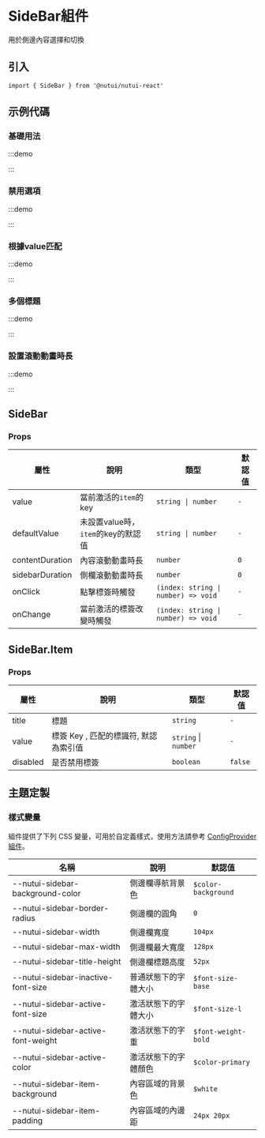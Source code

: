 # SideBar組件

用於側邊內容選擇和切換

## 引入

```tsx
import { SideBar } from '@nutui/nutui-react'
```

## 示例代碼

### 基礎用法

:::demo

<CodeBlock src='h5/demo1.tsx'></CodeBlock>

:::

### 禁用選項

:::demo

<CodeBlock src='h5/demo2.tsx'></CodeBlock>

:::

### 根據value匹配

:::demo

<CodeBlock src='h5/demo3.tsx'></CodeBlock>

:::

### 多個標題

:::demo

<CodeBlock src='h5/demo4.tsx'></CodeBlock>

:::

### 設置滾動動畫時長

:::demo

<CodeBlock src='h5/demo5.tsx'></CodeBlock>

:::

## SideBar

### Props

| 屬性 | 說明 | 類型 | 默認值 |
| --- | --- | --- | --- |
| value | 當前激活的`item`的key | `string \| number` | `-` |
| defaultValue | 未設置value時，`item`的key的默認值 | `string \| number` | `-` |
| contentDuration | 內容滾動動畫時長 | `number` | `0` |
| sidebarDuration | 側欄滾動動畫時長 | `number` | `0` |
| onClick | 點擊標簽時觸發 | `(index: string \| number) => void` | `-` |
| onChange | 當前激活的標簽改變時觸發 | `(index: string \| number) => void` | `-` |

## SideBar.Item

### Props

| 屬性 | 說明 | 類型 | 默認值 |
| --- | --- | --- | --- |
| title | 標題 | `string` | `-` |
| value | 標簽 Key , 匹配的標識符, 默認為索引值 | `string` \| `number` | `-` |
| disabled | 是否禁用標簽 | `boolean` | `false` |

## 主題定製

### 樣式變量

組件提供了下列 CSS 變量，可用於自定義樣式，使用方法請參考 [ConfigProvider 組件](#/zh-CN/component/configprovider)。

| 名稱 | 說明 | 默認值 |
| --- | --- | --- |
| \--nutui-sidebar-background-color | 側邊欄導航背景色 | `$color-background` |
| \--nutui-sidebar-border-radius | 側邊欄的圓角 | `0` |
| \--nutui-sidebar-width | 側邊欄寬度 | `104px` |
| \--nutui-sidebar-max-width | 側邊欄最大寬度 | `128px` |
| \--nutui-sidebar-title-height | 側邊欄標題高度 | `52px` |
| \--nutui-sidebar-inactive-font-size | 普通狀態下的字體大小 | `$font-size-base` |
| \--nutui-sidebar-active-font-size | 激活狀態下的字體大小 | `$font-size-l` |
| \--nutui-sidebar-active-font-weight | 激活狀態下的字重 | `$font-weight-bold` |
| \--nutui-sidebar-active-color | 激活狀態下的字體顏色 | `$color-primary` |
| \--nutui-sidebar-item-background | 內容區域的背景色 | `$white` |
| \--nutui-sidebar-item-padding | 內容區域的內邊距 | `24px 20px` |
